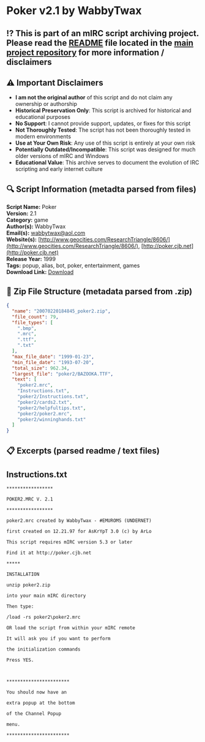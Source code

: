 # Poker v2.1 by WabbyTwax

## ⁉️ This is part of an mIRC script archiving project. Please read the [README](https://github.com/sorzkode/mirc_scripts_archive/blob/main/README.md) file located in the [main project repository](https://github.com/sorzkode/mirc_scripts_archive) for more information / disclaimers  

## ⚠️ Important Disclaimers

- **I am not the original author** of this script and do not claim any ownership or authorship
- **Historical Preservation Only**: This script is archived for historical and educational purposes
- **No Support**: I cannot provide support, updates, or fixes for this script
- **Not Thoroughly Tested**: The script has not been thoroughly tested in modern environments
- **Use at Your Own Risk**: Any use of this script is entirely at your own risk
- **Potentially Outdated/Incompatible**: This script was designed for much older versions of mIRC and Windows
- **Educational Value**: This archive serves to document the evolution of IRC scripting and early internet culture

## 🔍 Script Information (metadta parsed from files)

**Script Name:** Poker  
**Version:** 2.1  
**Category:** game  
**Author(s):** WabbyTwax  
**Email(s):** <wabbytwax@aol.com>  
**Website(s):** [http://www.geocities.com/ResearchTriangle/8606/](http://www.geocities.com/ResearchTriangle/8606/), [http://poker.cjb.net](http://poker.cjb.net)  
**Release Year:** 1999  
**Tags:** popup, alias, bot, poker, entertainment, games  
**Download Link:** [Download](https://github.com/sorzkode/mirc_scripts_archive/raw/main/hawkee.com/20070220184845_poker2/20070220184845_poker2.zip)  

## 📂 Zip File Structure (metadata parsed from .zip)

```json
{
  "name": "20070220184845_poker2.zip",
  "file_count": 79,
  "file_types": [
    ".bmp",
    ".mrc",
    ".ttf",
    ".txt"
  ],
  "max_file_date": "1999-01-23",
  "min_file_date": "1993-07-20",
  "total_size": 962.34,
  "largest_file": "poker2/BAZOOKA.TTF",
  "text": [
    "poker2.mrc",
    "Instructions.txt",
    "poker2/Instructions.txt",
    "poker2/cards2.txt",
    "poker2/helpfultips.txt",
    "poker2/poker2.mrc",
    "poker2/winninghands.txt"
  ]
}
```

## 📋 Excerpts (parsed readme / text files)

## Instructions.txt

```text
*****************
POKER2.MRC V. 2.1
*****************
poker2.mrc created by WabbyTwax - #EMUROMS (UNDERNET)
first created on 12.21.97 for AsKrYpT 3.0 (c) by ArLo
This script requires mIRC version 5.3 or later
Find it at http://poker.cjb.net
*****
INSTALLATION
unzip poker2.zip
into your main mIRC directory
Then type:
/load -rs poker2\poker2.mrc
OR load the script from within your mIRC remote
It will ask you if you want to perform 
the initialization commands
Press YES.

***********************
You should now have an
extra popup at the bottom
of the Channel Popup
menu.
***********************
```
